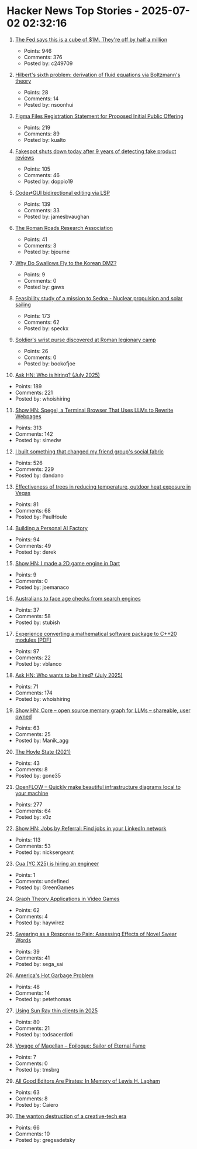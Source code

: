 # Hacker News Top Stories - 2025-07-02 02:32:16

1. [The Fed says this is a cube of $1M. They're off by half a million](https://calvin.sh/blog/fed-lie/)
   - Points: 946
   - Comments: 376
   - Posted by: c249709

2. [Hilbert's sixth problem: derivation of fluid equations via Boltzmann's theory](https://arxiv.org/abs/2503.01800)
   - Points: 28
   - Comments: 14
   - Posted by: nsoonhui

3. [Figma Files Registration Statement for Proposed Initial Public Offering](https://www.figma.com/blog/s1-public/)
   - Points: 219
   - Comments: 89
   - Posted by: kualto

4. [Fakespot shuts down today after 9 years of detecting fake product reviews](https://blog.truestar.pro/fakespot-shuts-down/)
   - Points: 105
   - Comments: 46
   - Posted by: doppio19

5. [Code⇄GUI bidirectional editing via LSP](https://jamesbvaughan.com/bidirectional-editing/)
   - Points: 139
   - Comments: 33
   - Posted by: jamesbvaughan

6. [The Roman Roads Research Association](https://www.romanroads.org/)
   - Points: 41
   - Comments: 3
   - Posted by: bjourne

7. [Why Do Swallows Fly to the Korean DMZ?](https://www.sapiens.org/culture/korean-dmz-estuary-politics-war-borders-diaspora/)
   - Points: 9
   - Comments: 0
   - Posted by: gaws

8. [Feasibility study of a mission to Sedna - Nuclear propulsion and solar sailing](https://arxiv.org/abs/2506.17732)
   - Points: 173
   - Comments: 62
   - Posted by: speckx

9. [Soldier's wrist purse discovered at Roman legionary camp](https://www.heritagedaily.com/2025/06/soldiers-wrist-purse-discovered-at-roman-legionary-camp/155513)
   - Points: 26
   - Comments: 0
   - Posted by: bookofjoe

10. [Ask HN: Who is hiring? (July 2025)](undefined)
   - Points: 189
   - Comments: 221
   - Posted by: whoishiring

11. [Show HN: Spegel, a Terminal Browser That Uses LLMs to Rewrite Webpages](https://simedw.com/2025/06/23/introducing-spegel/)
   - Points: 313
   - Comments: 142
   - Posted by: simedw

12. [I built something that changed my friend group's social fabric](https://blog.danpetrolito.xyz/i-built-something-that-changed-my-friend-gro-social-fabric/)
   - Points: 526
   - Comments: 229
   - Posted by: dandano

13. [Effectiveness of trees in reducing temperature, outdoor heat exposure in Vegas](https://iopscience.iop.org/article/10.1088/2752-5295/ade17d)
   - Points: 81
   - Comments: 68
   - Posted by: PaulHoule

14. [Building a Personal AI Factory](https://www.john-rush.com/posts/ai-20250701.html)
   - Points: 94
   - Comments: 49
   - Posted by: derek

15. [Show HN: I made a 2D game engine in Dart](https://bullseye2d.org/)
   - Points: 9
   - Comments: 0
   - Posted by: joemanaco

16. [Australians to face age checks from search engines](https://ia.acs.org.au/article/2025/australians-to-face-age-checks-from-search-engines.html)
   - Points: 37
   - Comments: 58
   - Posted by: stubish

17. [Experience converting a mathematical software package to C++20 modules [PDF]](https://arxiv.org/abs/2506.21654)
   - Points: 97
   - Comments: 22
   - Posted by: vblanco

18. [Ask HN: Who wants to be hired? (July 2025)](undefined)
   - Points: 71
   - Comments: 174
   - Posted by: whoishiring

19. [Show HN: Core – open source memory graph for LLMs – shareable, user owned](https://github.com/RedPlanetHQ/core)
   - Points: 63
   - Comments: 25
   - Posted by: Manik_agg

20. [The Hoyle State (2021)](https://johncarlosbaez.wordpress.com/2021/02/04/the-hoyle-state/)
   - Points: 43
   - Comments: 8
   - Posted by: gone35

21. [OpenFLOW – Quickly make beautiful infrastructure diagrams local to your machine](https://github.com/stan-smith/OpenFLOW)
   - Points: 277
   - Comments: 64
   - Posted by: x0z

22. [Show HN: Jobs by Referral: Find jobs in your LinkedIn network](https://jobsbyreferral.com/)
   - Points: 113
   - Comments: 53
   - Posted by: nicksergeant

23. [Cua (YC X25) is hiring an engineer](https://www.ycombinator.com/companies/cua/jobs/dIskIB1-founding-engineer-cua-yc-x25)
   - Points: 1
   - Comments: undefined
   - Posted by: GreenGames

24. [Graph Theory Applications in Video Games](https://utk.claranguyen.me/talks.php?id=videogames)
   - Points: 62
   - Comments: 4
   - Posted by: haywirez

25. [Swearing as a Response to Pain: Assessing Effects of Novel Swear Words](https://www.frontiersin.org/journals/psychology/articles/10.3389/fpsyg.2020.00723/full)
   - Points: 39
   - Comments: 41
   - Posted by: sega_sai

26. [America's Hot Garbage Problem](https://www.bloomberg.com/graphics/2025-america-hot-garbage-problem-toxic-landfills)
   - Points: 48
   - Comments: 14
   - Posted by: petethomas

27. [Using Sun Ray thin clients in 2025](https://catstret.ch/202506/sun-ray-shenanigans/)
   - Points: 80
   - Comments: 21
   - Posted by: todsacerdoti

28. [Voyage of Magellan – Epilogue: Sailor of Eternal Fame](https://analog-antiquarian.net/2025/06/27/epilogue-sailor-of-eternal-fame/)
   - Points: 7
   - Comments: 0
   - Posted by: tmsbrg

29. [All Good Editors Are Pirates: In Memory of Lewis H. Lapham](https://www.laphamsquarterly.org/roundtable/all-good-editors-are-pirates)
   - Points: 63
   - Comments: 8
   - Posted by: Caiero

30. [The wanton destruction of a creative-tech era](https://blog.greg.technology/2025/06/30/fastly.html)
   - Points: 66
   - Comments: 10
   - Posted by: gregsadetsky

